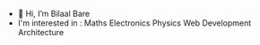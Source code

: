 - 👋 Hi, I’m Bilaal Bare
- I'm interested in :
    Maths
    Electronics
    Physics
    Web Development
    Architecture

